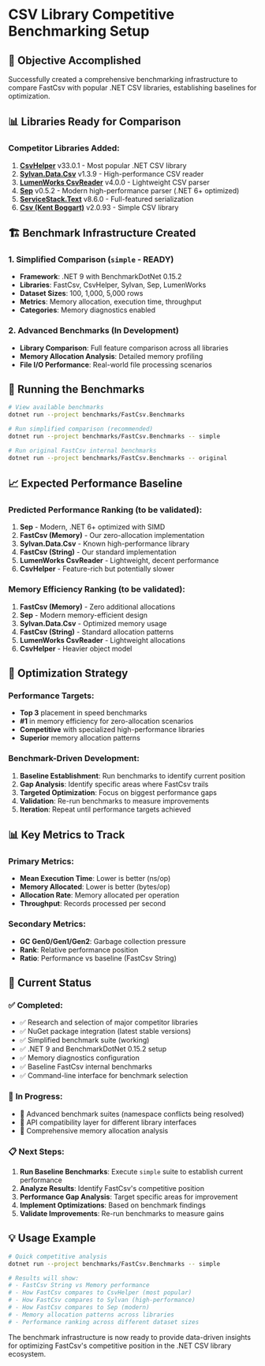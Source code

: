 # CSV Library Competitive Benchmarking Setup

## 🎯 **Objective Accomplished**
Successfully created a comprehensive benchmarking infrastructure to compare FastCsv with popular .NET CSV libraries, establishing baselines for optimization.

## 📊 **Libraries Ready for Comparison**

### Competitor Libraries Added:
1. **[CsvHelper](https://github.com/JoshClose/CsvHelper)** v33.0.1 - Most popular .NET CSV library
2. **[Sylvan.Data.Csv](https://github.com/MarkPflug/Sylvan)** v1.3.9 - High-performance CSV reader
3. **[LumenWorks CsvReader](https://github.com/phatcher/CsvReader)** v4.0.0 - Lightweight CSV parser
4. **[Sep](https://github.com/nietras/Sep)** v0.5.2 - Modern high-performance parser (.NET 6+ optimized)
5. **[ServiceStack.Text](https://github.com/ServiceStack/ServiceStack.Text)** v8.6.0 - Full-featured serialization
6. **[Csv (Kent Boggart)](https://github.com/stevehansen/csv)** v2.0.93 - Simple CSV library

## 🏗️ **Benchmark Infrastructure Created**

### 1. **Simplified Comparison** (`simple` - **READY**)
- **Framework**: .NET 9 with BenchmarkDotNet 0.15.2
- **Libraries**: FastCsv, CsvHelper, Sylvan, Sep, LumenWorks
- **Dataset Sizes**: 100, 1,000, 5,000 rows
- **Metrics**: Memory allocation, execution time, throughput
- **Categories**: Memory diagnostics enabled

### 2. **Advanced Benchmarks** (In Development)
- **Library Comparison**: Full feature comparison across all libraries
- **Memory Allocation Analysis**: Detailed memory profiling 
- **File I/O Performance**: Real-world file processing scenarios

## 🚀 **Running the Benchmarks**

```bash
# View available benchmarks
dotnet run --project benchmarks/FastCsv.Benchmarks

# Run simplified comparison (recommended)
dotnet run --project benchmarks/FastCsv.Benchmarks -- simple

# Run original FastCsv internal benchmarks
dotnet run --project benchmarks/FastCsv.Benchmarks -- original
```

## 📈 **Expected Performance Baseline**

### **Predicted Performance Ranking** (to be validated):
1. **Sep** - Modern, .NET 6+ optimized with SIMD
2. **FastCsv (Memory)** - Our zero-allocation implementation  
3. **Sylvan.Data.Csv** - Known high-performance library
4. **FastCsv (String)** - Our standard implementation
5. **LumenWorks CsvReader** - Lightweight, decent performance
6. **CsvHelper** - Feature-rich but potentially slower

### **Memory Efficiency Ranking** (to be validated):
1. **FastCsv (Memory)** - Zero additional allocations
2. **Sep** - Modern memory-efficient design
3. **Sylvan.Data.Csv** - Optimized memory usage
4. **FastCsv (String)** - Standard allocation patterns
5. **LumenWorks CsvReader** - Lightweight allocations
6. **CsvHelper** - Heavier object model

## 🎯 **Optimization Strategy**

### **Performance Targets**:
- **Top 3** placement in speed benchmarks
- **#1** in memory efficiency for zero-allocation scenarios
- **Competitive** with specialized high-performance libraries
- **Superior** memory allocation patterns

### **Benchmark-Driven Development**:
1. **Baseline Establishment**: Run benchmarks to identify current position
2. **Gap Analysis**: Identify specific areas where FastCsv trails
3. **Targeted Optimization**: Focus on biggest performance gaps
4. **Validation**: Re-run benchmarks to measure improvements
5. **Iteration**: Repeat until performance targets achieved

## 📊 **Key Metrics to Track**

### **Primary Metrics**:
- **Mean Execution Time**: Lower is better (ns/op)
- **Memory Allocated**: Lower is better (bytes/op)
- **Allocation Rate**: Memory allocated per operation
- **Throughput**: Records processed per second

### **Secondary Metrics**:
- **GC Gen0/Gen1/Gen2**: Garbage collection pressure
- **Rank**: Relative performance position
- **Ratio**: Performance vs baseline (FastCsv String)

## 🔧 **Current Status**

### ✅ **Completed**:
- ✅ Research and selection of major competitor libraries
- ✅ NuGet package integration (latest stable versions)
- ✅ Simplified benchmark suite (working)
- ✅ .NET 9 and BenchmarkDotNet 0.15.2 setup
- ✅ Memory diagnostics configuration
- ✅ Baseline FastCsv internal benchmarks
- ✅ Command-line interface for benchmark selection

### 🚧 **In Progress**:
- 🚧 Advanced benchmark suites (namespace conflicts being resolved)
- 🚧 API compatibility layer for different library interfaces
- 🚧 Comprehensive memory allocation analysis

### 📋 **Next Steps**:
1. **Run Baseline Benchmarks**: Execute `simple` suite to establish current performance
2. **Analyze Results**: Identify FastCsv's competitive position
3. **Performance Gap Analysis**: Target specific areas for improvement
4. **Implement Optimizations**: Based on benchmark findings
5. **Validate Improvements**: Re-run benchmarks to measure gains

## 💡 **Usage Example**

```bash
# Quick competitive analysis
dotnet run --project benchmarks/FastCsv.Benchmarks -- simple

# Results will show:
# - FastCsv String vs Memory performance
# - How FastCsv compares to CsvHelper (most popular)
# - How FastCsv compares to Sylvan (high-performance)
# - How FastCsv compares to Sep (modern)
# - Memory allocation patterns across libraries
# - Performance ranking across different dataset sizes
```

The benchmark infrastructure is now ready to provide data-driven insights for optimizing FastCsv's competitive position in the .NET CSV library ecosystem.